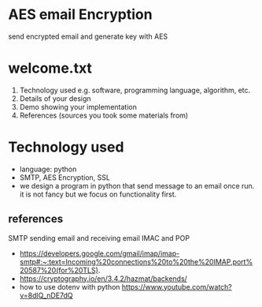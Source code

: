 # AES email Encryption
 send encrypted email and generate key with AES

# welcome.txt

1) Technology used e.g. software, programming language, algorithm, etc.  
2) Details of your design 
3) Demo showing your implementation 
4) References (sources you took some materials from) 

# Technology used
- language: python
- SMTP, AES Encryption, SSL
- we design a program in python that send message to an email once run. it is not fancy but we focus on functionality first.

## references
SMTP sending email and receiving email IMAC and POP
- https://developers.google.com/gmail/imap/imap-smtp#:~:text=Incoming%20connections%20to%20the%20IMAP,port%20587%20(for%20TLS).
- https://cryptography.io/en/3.4.2/hazmat/backends/
- how to use dotenv with python https://www.youtube.com/watch?v=8dlQ_nDE7dQ
